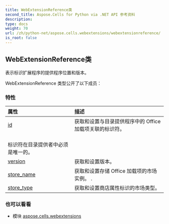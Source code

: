 ```yaml
---
title: WebExtensionReference类
second_title: Aspose.Cells for Python via .NET API 参考资料
description:
type: docs
weight: 70
url: /zh/python-net/aspose.cells.webextensions/webextensionreference/
is_root: false
---
```

## WebExtensionReference类
表示标识扩展程序的提供程序位置和版本。



WebExtensionReference 类型公开了以下成员：

### 特性
|属性|描述|
| :- | :- |
| [id](/cells/zh/python-net/aspose.cells.webextensions/webextensionreference/id) |获取和设置与目录提供程序中的 Office 加载项关联的标识符。<br/>标识符在目录提供者中必须是唯一的。|
| [version](/cells/zh/python-net/aspose.cells.webextensions/webextensionreference/version) |获取和设置版本。|
| [store_name](/cells/zh/python-net/aspose.cells.webextensions/webextensionreference/store_name) |获取和设置存储 Office 加载项的市场实例。 .|
| [store_type](/cells/zh/python-net/aspose.cells.webextensions/webextensionreference/store_type) |获取和设置商店属性标识的市场类型。|



### 也可以看看
* 模块 [aspose.cells.webextensions](..)
